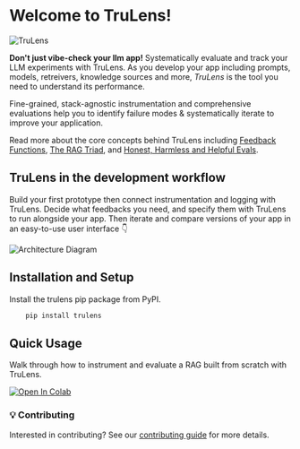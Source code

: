 <!---
start of docs/trulens/intro.md
NOTE: This content is from docs/trulens/intro.md and is merged into
trulens/README.md . If you are editing README.md, your changes will be overwritten.
-->
# Welcome to TruLens!

![TruLens](https://www.trulens.org/assets/images/Neural_Network_Explainability.png)

**Don't just vibe-check your llm app!** Systematically evaluate and track your
LLM experiments with TruLens. As you develop your app including prompts, models,
retreivers, knowledge sources and more, *TruLens* is the tool you need to
understand its performance.

Fine-grained, stack-agnostic instrumentation and comprehensive evaluations help
you to identify failure modes & systematically iterate to improve your
application.

Read more about the core concepts behind TruLens including [Feedback Functions](https://www.trulens.org/trulens_eval/getting_started/core_concepts/feedback_functions/),
[The RAG Triad](https://www.trulens.org/trulens/getting_started/core_concepts/rag_triad/),
and [Honest, Harmless and Helpful Evals](https://www.trulens.org/trulens/getting_started/core_concepts/honest_harmless_helpful_evals/).

## TruLens in the development workflow

Build your first prototype then connect instrumentation and logging with
TruLens. Decide what feedbacks you need, and specify them with TruLens to run
alongside your app. Then iterate and compare versions of your app in an
easy-to-use user interface 👇

![Architecture
Diagram](https://www.trulens.org/assets/images/TruLens_Architecture.png)

## Installation and Setup

Install the trulens pip package from PyPI.

```bash
    pip install trulens
```

## Quick Usage

Walk through how to instrument and evaluate a RAG built from scratch with
TruLens.

[![Open In
Colab](https://colab.research.google.com/assets/colab-badge.svg)](https://colab.research.google.com/github/truera/trulens/blob/main/examples/quickstart/quickstart.ipynb)

### 💡 Contributing

Interested in contributing? See our [contributing
guide](https://www.trulens.org/contributing/) for more details.
<!---
end of docs/trulens/intro.md
-->
